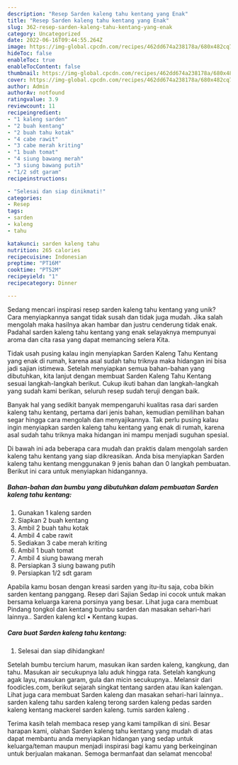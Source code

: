 ```yaml
---
description: "Resep Sarden kaleng tahu kentang yang Enak"
title: "Resep Sarden kaleng tahu kentang yang Enak"
slug: 362-resep-sarden-kaleng-tahu-kentang-yang-enak
category: Uncategorized
date: 2022-06-16T09:44:55.264Z
image: https://img-global.cpcdn.com/recipes/462dd674a238178a/680x482cq70/sarden-kaleng-tahu-kentang-foto-resep-utama.jpg
hideToc: false
enableToc: true
enableTocContent: false
thumbnail: https://img-global.cpcdn.com/recipes/462dd674a238178a/680x482cq70/sarden-kaleng-tahu-kentang-foto-resep-utama.jpg
cover: https://img-global.cpcdn.com/recipes/462dd674a238178a/680x482cq70/sarden-kaleng-tahu-kentang-foto-resep-utama.jpg
author: Admin
authorAv: notfound
ratingvalue: 3.9
reviewcount: 11
recipeingredient:
- "1 kaleng sarden"
- "2 buah kentang"
- "2 buah tahu kotak"
- "4 cabe rawit"
- "3 cabe merah kriting"
- "1 buah tomat"
- "4 siung bawang merah"
- "3 siung bawang putih"
- "1/2 sdt garam"
recipeinstructions:

- "Selesai dan siap dinikmati!"
categories:
- Resep
tags:
- sarden
- kaleng
- tahu

katakunci: sarden kaleng tahu 
nutrition: 265 calories
recipecuisine: Indonesian
preptime: "PT16M"
cooktime: "PT52M"
recipeyield: "1"
recipecategory: Dinner

---
```





Sedang mencari inspirasi resep sarden kaleng tahu kentang yang unik? Cara menyiapkannya sangat tidak susah dan tidak juga mudah. Jika salah mengolah maka hasilnya akan hambar dan justru cenderung tidak enak. Padahal sarden kaleng tahu kentang yang enak selayaknya mempunyai aroma dan cita rasa yang dapat memancing selera Kita.





Tidak usah pusing kalau ingin menyiapkan Sarden Kaleng Tahu Kentang yang enak di rumah, karena asal sudah tahu triknya maka hidangan ini bisa jadi sajian istimewa. Setelah menyiapkan semua bahan-bahan yang dibutuhkan, kita lanjut dengan membuat Sarden Kaleng Tahu Kentang sesuai langkah-langkah berikut. Cukup ikuti bahan dan langkah-langkah yang sudah kami berikan, seluruh resep sudah teruji dengan baik.

Banyak hal yang sedikit banyak mempengaruhi kualitas rasa dari sarden kaleng tahu kentang, pertama dari jenis bahan, kemudian pemilihan bahan segar hingga cara mengolah dan menyajikannya. Tak perlu pusing kalau ingin menyiapkan sarden kaleng tahu kentang yang enak di rumah, karena asal sudah tahu triknya maka hidangan ini mampu menjadi suguhan spesial.






Di bawah ini ada beberapa cara mudah dan praktis dalam mengolah sarden kaleng tahu kentang yang siap dikreasikan. Anda bisa menyiapkan Sarden kaleng tahu kentang menggunakan 9 jenis bahan dan 0 langkah pembuatan. Berikut ini cara untuk menyiapkan hidangannya.

<!--inarticleads1-->

##### Bahan-bahan dan bumbu yang dibutuhkan dalam pembuatan Sarden kaleng tahu kentang:

1. Gunakan 1 kaleng sarden
1. Siapkan 2 buah kentang
1. Ambil 2 buah tahu kotak
1. Ambil 4 cabe rawit
1. Sediakan 3 cabe merah kriting
1. Ambil 1 buah tomat
1. Ambil 4 siung bawang merah
1. Persiapkan 3 siung bawang putih
1. Persiapkan 1/2 sdt garam


Apabila kamu bosan dengan kreasi sarden yang itu-itu saja, coba bikin sarden kentang panggang. Resep dari Sajian Sedap ini cocok untuk makan bersama keluarga karena porsinya yang besar. Lihat juga cara membuat Pindang tongkol dan kentang bumbu sarden dan masakan sehari-hari lainnya.. Sarden kaleng kcl • Kentang kupas. 

<!--inarticleads2-->

##### Cara buat Sarden kaleng tahu kentang:


1. Selesai dan siap dihidangkan!

Setelah bumbu tercium harum, masukan ikan sarden kaleng, kangkung, dan tahu. Masukan air secukupnya lalu aduk hingga rata. Setelah kangkung agak layu, masukan garam, gula dan micin secukupnya.. Melansir dari foodicles.com, berikut sejarah singkat tentang sarden atau ikan kalengan. Lihat juga cara membuat Sarden kaleng dan masakan sehari-hari lainnya.. sarden kaleng tahu sarden kaleng terong sarden kaleng pedas sarden kaleng kentang mackerel sarden kaleng. tumis sarden kaleng . 

Terima kasih telah membaca resep yang kami tampilkan di sini. Besar harapan kami, olahan Sarden kaleng tahu kentang yang mudah di atas dapat membantu anda menyiapkan hidangan yang sedap untuk keluarga/teman maupun menjadi inspirasi bagi kamu yang berkeinginan untuk berjualan makanan. Semoga bermanfaat dan selamat mencoba!
